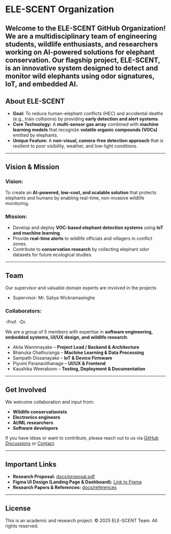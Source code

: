 # ELE-SCENT Organization

Welcome to the **ELE-SCENT GitHub Organization**!  
We are a multidisciplinary team of engineering students, wildlife enthusiasts, and researchers working on **AI-powered solutions for elephant conservation**. Our flagship project, **ELE-SCENT**, is an innovative system designed to detect and monitor wild elephants using **odor signatures, IoT, and embedded AI**.
---

## **About ELE-SCENT**
- **Goal:** To reduce human-elephant conflicts (HEC) and accidental deaths (e.g., train collisions) by providing **early detection and alert systems**.
- **Core Technology:** A **multi-sensor gas array** combined with **machine learning models** that recognize **volatile organic compounds (VOCs)** emitted by elephants.
- **Unique Feature:** A **non-visual, camera-free detection approach** that is resilient to poor visibility, weather, and low-light conditions.

---

## **Vision & Mission**
### **Vision:**  
To create an **AI-powered, low-cost, and scalable solution** that protects elephants and humans by enabling real-time, non-invasive wildlife monitoring.

### **Mission:**  
- Develop and deploy **VOC-based elephant detection systems** using **IoT and machine learning**.
- Provide **real-time alerts** to wildlife officials and villagers in conflict zones.
- Contribute to **conservation research** by collecting elephant odor datasets for future ecological studies.

---

## **Team**
Our supervisor and valuable domain experts are involved in the projects
- Supervisor: Mr. Saliya Wickramasinghe
### Collaborators: 
-Prof. 
-Dr.

We are a group of 5 members with expertise in **software engineering, embedded systems, UI/UX design, and wildlife research**:
- Akila Wanninayake – **Project Lead / Backend & Architecture**
- Bhanuka Chathuranga – **Machine Learning & Data Processing**
- Sampath Dissanayake – **IoT & Device Firmware**
- Piyumi Paranavithanage – **UI/UX & Frontend**
- Kaushika Weerakoon – **Testing, Deployment & Documentation**

---

## **Get Involved**
We welcome collaboration and input from:
- **Wildlife conservationists**
- **Electronics engineers**
- **AI/ML researchers**
- **Software developers**

If you have ideas or want to contribute, please reach out to us via [GitHub Discussions](#) or [Contact](#).

---

## **Important Links**
- **Research Proposal:** [docs/proposal.pdf](#)
- **Figma UI Design (Landing Page & Dashboard):** [Link to Figma](#)
- **Research Papers & References:** [docs/references](#)

---

## **License**
This is an academic and research project. © 2025 ELE-SCENT Team. All rights reserved.

